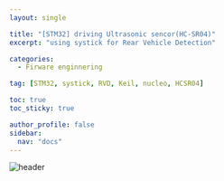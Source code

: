 ```yaml
---
layout: single

title: "[STM32] driving Ultrasonic sencor(HC-SR04)"
excerpt: "using systick for Rear Vehicle Detection"

categories:
  - Firware enginnering

tag: [STM32, systick, RVD, Keil, nucleo, HCSR04] 

toc: true
toc_sticky: true

author_profile: false
sidebar:
  nav: "docs"
---
```


![header](https://capsule-render.vercel.app/api?type=rect&color=20:660099,100:E2231A)
